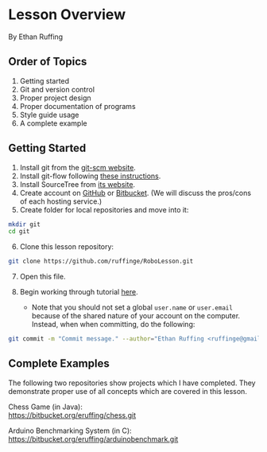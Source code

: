 Lesson Overview
===============
By Ethan Ruffing

Order of Topics
---------------
1. Getting started
2. Git and version control
3. Proper project design
4. Proper documentation of programs
5. Style guide usage
6. A complete example

Getting Started
--------------
1.  Install git from the [git-scm website](http://git-scm.com/download/mac).
2.  Install git-flow following
    [these instructions](https://github.com/nvie/gitflow/wiki/Installation).
3.  Install SourceTree from [its website](http://www.sourcetreeapp.com/).
4.  Create account on [GitHub](https://github.com/) or
    [Bitbucket](https://bitbucket.org/). (We will discuss the pros/cons of each
    hosting service.)
5.  Create folder for local repositories and move into it:
```sh
mkdir git
cd git
```
6.  Clone this lesson repository:
```sh
git clone https://github.com/ruffinge/RoboLesson.git
```
7.  Open this file.
8.  Begin working through tutorial
    [here](https://www.atlassian.com/git/tutorials/setting-up-a-repository).

    * Note that you should not set a global `user.name` or `user.email` because
      of the shared nature of your account on the computer. Instead, when
      when committing, do the following:
```sh
git commit -m "Commit message." --author="Ethan Ruffing <ruffinge@gmail.com>"
```

Complete Examples
-----------------
The following two repositories show projects which I have completed. They
demonstrate proper use of all concepts which are covered in this lesson.

Chess Game (in Java): <br />
https://bitbucket.org/eruffing/chess.git

Arduino Benchmarking System (in C): <br />
https://bitbucket.org/eruffing/arduinobenchmark.git
